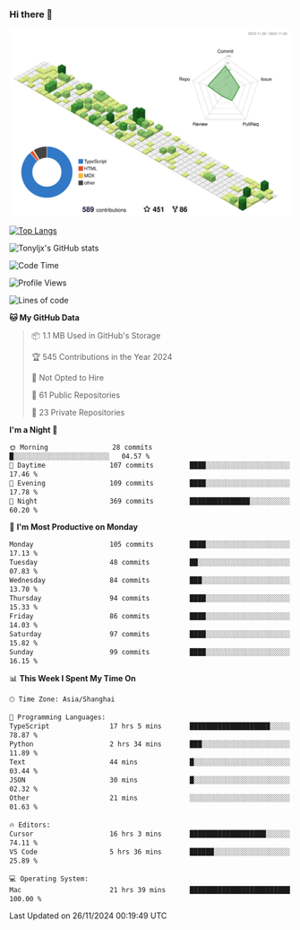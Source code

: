 ### Hi there 👋

![](./profile-3d-contrib/profile-green-animate.svg)

 

[![Top Langs](https://github-readme-stats.vercel.app/api/top-langs/?username=tonyljx)](https://github.com/anuraghazra/github-readme-stats)

![Tonyljx's GitHub stats](https://github-readme-stats.vercel.app/api?username=tonyljx&theme=default&show_icons=true)

 

<!--START_SECTION:waka-->
![Code Time](http://img.shields.io/badge/Code%20Time-943%20hrs%2014%20mins-blue)

![Profile Views](http://img.shields.io/badge/Profile%20Views-0-blue)

![Lines of code](https://img.shields.io/badge/From%20Hello%20World%20I%27ve%20Written-685.0%20thousand%20lines%20of%20code-blue)

**🐱 My GitHub Data** 

> 📦 1.1 MB Used in GitHub's Storage 
 > 
> 🏆 545 Contributions in the Year 2024
 > 
> 🚫 Not Opted to Hire
 > 
> 📜 61 Public Repositories 
 > 
> 🔑 23 Private Repositories 
 > 
**I'm a Night 🦉** 

```text
🌞 Morning                28 commits          █░░░░░░░░░░░░░░░░░░░░░░░░   04.57 % 
🌆 Daytime                107 commits         ████░░░░░░░░░░░░░░░░░░░░░   17.46 % 
🌃 Evening                109 commits         ████░░░░░░░░░░░░░░░░░░░░░   17.78 % 
🌙 Night                  369 commits         ███████████████░░░░░░░░░░   60.20 % 
```
📅 **I'm Most Productive on Monday** 

```text
Monday                   105 commits         ████░░░░░░░░░░░░░░░░░░░░░   17.13 % 
Tuesday                  48 commits          ██░░░░░░░░░░░░░░░░░░░░░░░   07.83 % 
Wednesday                84 commits          ███░░░░░░░░░░░░░░░░░░░░░░   13.70 % 
Thursday                 94 commits          ████░░░░░░░░░░░░░░░░░░░░░   15.33 % 
Friday                   86 commits          ████░░░░░░░░░░░░░░░░░░░░░   14.03 % 
Saturday                 97 commits          ████░░░░░░░░░░░░░░░░░░░░░   15.82 % 
Sunday                   99 commits          ████░░░░░░░░░░░░░░░░░░░░░   16.15 % 
```


📊 **This Week I Spent My Time On** 

```text
🕑︎ Time Zone: Asia/Shanghai

💬 Programming Languages: 
TypeScript               17 hrs 5 mins       ████████████████████░░░░░   78.87 % 
Python                   2 hrs 34 mins       ███░░░░░░░░░░░░░░░░░░░░░░   11.89 % 
Text                     44 mins             █░░░░░░░░░░░░░░░░░░░░░░░░   03.44 % 
JSON                     30 mins             █░░░░░░░░░░░░░░░░░░░░░░░░   02.32 % 
Other                    21 mins             ░░░░░░░░░░░░░░░░░░░░░░░░░   01.63 % 

🔥 Editors: 
Cursor                   16 hrs 3 mins       ███████████████████░░░░░░   74.11 % 
VS Code                  5 hrs 36 mins       ██████░░░░░░░░░░░░░░░░░░░   25.89 % 

💻 Operating System: 
Mac                      21 hrs 39 mins      █████████████████████████   100.00 % 
```


 Last Updated on 26/11/2024 00:19:49 UTC
<!--END_SECTION:waka-->
